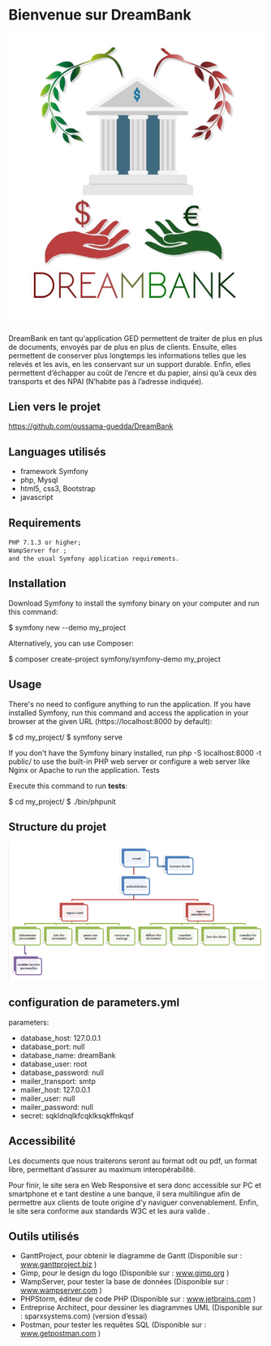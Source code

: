 Bienvenue sur DreamBank  
========================
![40% center](web/img/dreambank.png)

DreamBank en tant qu'application GED permettent de traiter de plus en plus de documents, envoyés par de plus en plus de clients. Ensuite, elles permettent de conserver plus longtemps les informations telles que les relevés et les avis, en les conservant sur un support durable. Enfin, elles permettent d’échapper au coût de l’encre et du papier, ainsi qu’à ceux des transports et des NPAI (N’habite pas à l’adresse indiquée).

Lien vers le projet 
-------------------
https://github.com/oussama-guedda/DreamBank

Languages utilisés
-------------------
 * framework Symfony
 * php, Mysql
 * html5, css3, Bootstrap 
 * javascript

Requirements
-------------------
    PHP 7.1.3 or higher;
    WampServer for ;
    and the usual Symfony application requirements.

Installation
-------------------

Download Symfony to install the symfony binary on your computer and run this command:

  $ symfony new --demo my_project

Alternatively, you can use Composer:

  $ composer create-project symfony/symfony-demo my_project

Usage
-------------------

There's no need to configure anything to run the application. If you have installed Symfony, run this command and access the application in your browser at the given URL (https://localhost:8000 by default):

  $ cd my_project/
  $ symfony serve

If you don't have the Symfony binary installed, run php -S localhost:8000 -t public/ to use the built-in PHP web server or configure a web server like Nginx or Apache to run the application.
Tests

Execute this command to run **tests**:

  $ cd my_project/
  $ ./bin/phpunit
  
Structure du projet
-------------------

![70 center](web/img/structure.png)

configuration de parameters.yml
-----------------------------
parameters:
   * database_host: 127.0.0.1
   * database_port: null
   * database_name: dreamBank
   * database_user: root
   * database_password: null
   * mailer_transport: smtp
   * mailer_host: 127.0.0.1
   * mailer_user: null
   * mailer_password: null
   * secret: sqkldnqlkfcqklksqkffnkqsf
   
 Accessibilité 
 ------------------
 Les documents que nous traiterons seront au format odt ou pdf, un format libre, permettant d’assurer au maximum interopérabilité.
 
 Pour finir, le site sera en Web Responsive et sera donc accessible sur PC et smartphone et e tant destine a une banque, il sera multilingue afin de permettre aux clients de toute origine d’y naviguer convenablement. Enfin, le site sera conforme aux standards W3C et les aura valide .
 
 Outils utilisés
 --------------------
 
 - GanttProject, pour obtenir le diagramme de Gantt (Disponible sur : www.ganttproject.biz )
 - Gimp, pour le design du logo (Disponible sur : www.gimp.org )
 - WampServer, pour tester la base de données (Disponible sur : www.wampserver.com )
 - PHPStorm, éditeur de code PHP (Disponible sur : www.jetbrains.com )
 - Entreprise Architect, pour dessiner les diagrammes UML (Disponible sur : sparxsystems.com) (version d’essai)
 - Postman, pour tester les requêtes SQL (Disponible sur : www.getpostman.com )